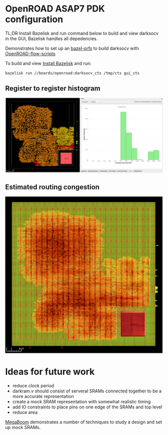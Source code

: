 OpenROAD ASAP7 PDK configuration
================================

TL;DR Install Bazelisk and run command below to build and view darksocv in the GUI, Bazelisk handles all depedencies.

Demonstrates how to set up an [bazel-orfs](https://github.com/The-OpenROAD-Project/bazel-orfs) to build darksocv with [OpenROAD-flow-scripts](https://github.com/The-OpenROAD-Project/OpenROAD-flow-scripts)

To build and view [Install Bazelisk](https://bazel.build/install/bazelisk) and run:

    bazelisk run //boards/openroad:darksocv_cts /tmp/cts gui_cts

Register to register histogram
------------------------------

![alt text](reg2reg-histogram.png)

Estimated routing congestion
----------------------------

![alt text](routing-congestion.png)

Ideas for future work
=====================

- reduce clock period
- darkram.v should consist of serveral SRAMs connected together to be
  a more accurate representation
- create a mock SRAM representation with somewhat realistic timing
- add IO constraints to place pins on one edge of the SRAMs and top level
- reduce area

[MegaBoom](https://github.com/The-OpenROAD-Project/megaboom) demonstrates a number of techniques to study a design and set up mock SRAMs.
